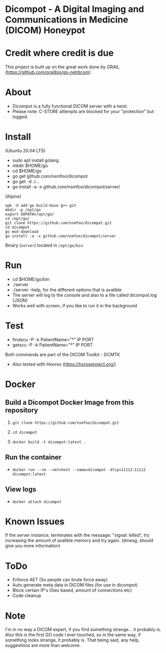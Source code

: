 # Dicompot - A Digital Imaging and Communications in Medicine (DICOM) Honeypot

# Credit where credit is due

This project is built up on the great work done by GRAIL (https://github.com/grailbio/go-netdicom)

# About

- Dicompot is a fully functional DICOM server with a twist. 
- Please note: C-STORE attempts are blocked for your "protection" but logged. 

# Install
(Ubuntu 20.04 LTS)

- sudo apt install golang
- mkdir $HOME/go 
- cd $HOME/go
- go get github.com/nsmfoo/dicompot
- go get -d ./...
- go install -a -x github.com/nsmfoo/dicompot/server/

(Alpine)
```
apk -U add go build-base g++ git
mkdir -p /opt/go
export GOPATH=/opt/go/
cd /opt/go/
git clone https://github.com/nsmfoo/dicompot.git
cd dicompot
go mod download
go install -a -x github.com/nsmfoo/dicompot/server
```
Binary (`server`) located in `/opt/go/bin`.

# Run

- cd $HOME/go/bin
- ./server 
- ./server -help, for the different options that is avalible
- The server will log to the console and also to a file called dicompot.log (JSON)
- Works well with screen, if you like to run it in the background

# Test

- findscu -P -k PatientName="*" IP PORT
- getscu -P -k PatientName="*" IP PORT

Both commands are part of the DICOM Toolkit - DCMTK

- Also tested with Hooros (https://horosproject.org/) 

# Docker
## Build a Dicompot Docker Image from this repository
1. `git clone https://github.com/nsmfoo/dicompot.git`

2. `cd dicompot`

3. `docker build -t dicompot:latest .`

## Run the container
* `docker run --rm --net=host --name=dicompot -dtip=11112:11112 dicompot:latest`

## View logs 
* `docker attach dicompot`

# Known Issues

If the server instance, terminates with the message: "signal: killed", try increasing the amount of avalible memory and try again.
(dmesg, should give you more information)

# ToDo

- Enforce AET (So people can brute force away)
- Auto generate meta data in DICOM files (for use in dicompot)
- Block certain IP's (Geo based, amount of connections etc)
- Code cleanup


# Note

I'm in no way a DICOM expert, if you find something strange... it probably is. Also this is the first GO code I ever touched, so in the same way, if something looks strange, it probably is. That being said, any help, suggestions are more than welcome. 
